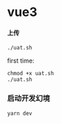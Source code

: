 # vue3

#### 上传
```
./uat.sh
```
first time:
```
chmod +x uat.sh
./uat.sh
```

### 启动开发幻境
```
yarn dev
```
